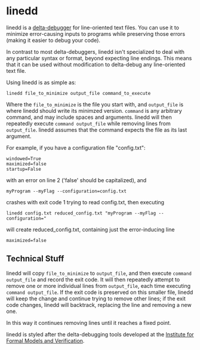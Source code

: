 linedd
==============

linedd is a [delta-debugger](http://en.wikipedia.org/wiki/Delta_Debugging) for line-oriented text files. You can use it to minimize error-causing inputs to programs while preserving those errors (making it easier to debug your code).

In contrast to most delta-debuggers, linedd isn't specialized to deal with any particular syntax or format, beyond expecting line endings.
This means that it can be used without modification to delta-debug any line-oriented text file.  

Using linedd is as simple as:

    linedd file_to_minimize output_file command_to_execute

Where the ```file_to_minimize``` is the file you start with, and ```output_file``` is where linedd should write its minimzed version. ```command``` is any arbitrary command, and may include spaces and arguments. 
linedd will then repeatedly execute ```command output_file``` while removing lines from ```output_file```. linedd assumes that the command expects the file as its last argument. 

For example, if you have a configuration file "config.txt":

    windowed=True
    maximized=false
    startup=False

with an error on line 2 ('false' should be capitalized), and

    myProgram --myFlag --configuration=config.txt 

crashes with exit code 1 trying to read config.txt, then executing 

    linedd config.txt reduced_config.txt "myProgram --myFlag --configuration="
    
will create reduced_config.txt, containing just the error-inducing line

    maximized=false
    
Technical Stuff
---------------

linedd will copy ```file_to_minimize``` to ```output_file```, and then execute ```command output_file``` and record the exit code. It will then repeatedly attempt to remove one or more individual lines
from ```output_file```, each time executing ```command output_file```. If the exit code is preserved on this smaller file, linedd will keep the change and continue trying to remove other lines; if the exit code changes, linedd will backtrack, replacing the line and removing a new one. 

In this way it continues removing lines until it reaches a fixed point.

linedd is styled after the delta-debugging tools developed at the [Institute for Formal Models and Verification](http://fmv.jku.at/fuzzddtools). 
